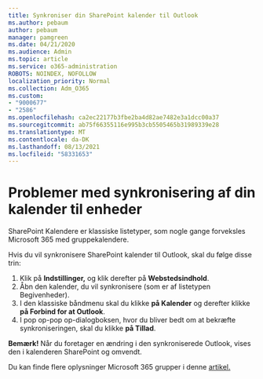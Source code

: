 ```yaml
---
title: Synkroniser din SharePoint kalender til Outlook
ms.author: pebaum
author: pebaum
manager: pamgreen
ms.date: 04/21/2020
ms.audience: Admin
ms.topic: article
ms.service: o365-administration
ROBOTS: NOINDEX, NOFOLLOW
localization_priority: Normal
ms.collection: Adm_O365
ms.custom:
- "9000677"
- "2586"
ms.openlocfilehash: ca2ec22177b3fbe2ba4d82ae7482e3a1dcc00a37
ms.sourcegitcommit: ab75f66355116e995b3cb5505465b31989339e28
ms.translationtype: MT
ms.contentlocale: da-DK
ms.lasthandoff: 08/13/2021
ms.locfileid: "58331653"
---
```

# <a name="issues-synchronizing-your-calendar-to-devices"></a>Problemer med synkronisering af din kalender til enheder

SharePoint Kalendere er klassiske listetyper, som nogle gange forveksles Microsoft 365 med gruppekalendere.

Hvis du vil synkronisere SharePoint kalender til Outlook, skal du følge disse trin:

1. Klik på **Indstillinger,** og klik derefter på **Webstedsindhold**.
2. Åbn den kalender, du vil synkronisere (som er af listetypen Begivenheder).
3. I den klassiske båndmenu skal du klikke **på Kalender** og derefter klikke **på Forbind for at Outlook**.
4. I pop op-pop op-dialogboksen, hvor du bliver bedt om at bekræfte synkroniseringen, skal du klikke **på Tillad**.

**Bemærk!** Når du foretager en ændring i den synkroniserede Outlook, vises den i kalenderen SharePoint og omvendt.

Du kan finde flere oplysninger Microsoft 365 grupper i denne [artikel.](https://support.office.com/article/Learn-about-Office-365-groups-b565caa1-5c40-40ef-9915-60fdb2d97fa2)

